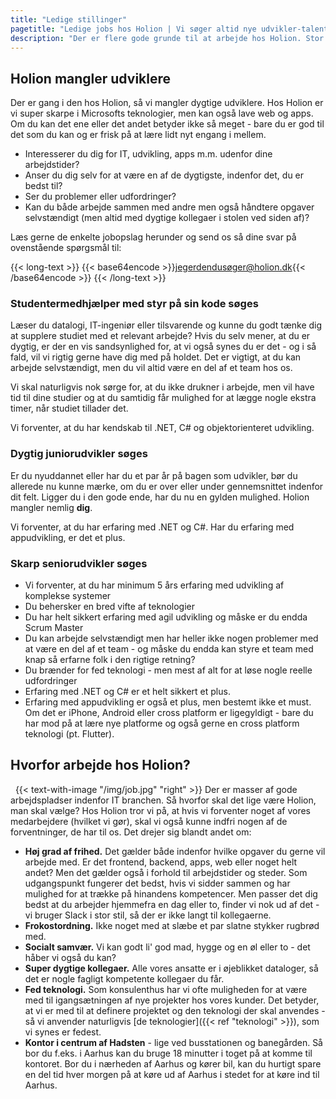```yaml
---
title: "Ledige stillinger"
pagetitle: "Ledige jobs hos Holion | Vi søger altid nye udvikler-talenter"
description: "Der er flere gode grunde til at arbejde hos Holion. Stor frihed i forhold til opgaver og arbejdstid. Send din ansøgning her."
---
```


## Holion mangler udviklere

Der er gang i den hos Holion, så vi mangler dygtige udviklere. Hos Holion er vi super skarpe i Microsofts teknologier, men kan også lave web og apps. Om du kan det ene eller det andet betyder ikke så meget - bare du er god til det som du kan og er frisk på at lære lidt nyt engang i mellem.

- Interesserer du dig for IT, udvikling, apps m.m. udenfor dine arbejdstider?
- Anser du dig selv for at være en af de dygtigste, indenfor det, du er bedst til?
- Ser du problemer eller udfordringer?
- Kan du både arbejde sammen med andre men også håndtere opgaver selvstændigt (men altid med dygtige kollegaer i stolen ved siden af)?

Læs gerne de enkelte jobopslag herunder og send os så dine svar på ovenstående spørgsmål til:

{{< long-text >}}
{{< base64encode >}}jegerdendusøger@holion.dk{{< /base64encode >}}
{{< /long-text >}}
&nbsp;

<!--Der afholdes løbende jobsamtaler og der ansættes så snart vi har et godt match. **Ansøgningsfristen er 15. december.**-->

### Studentermedhjælper med styr på sin kode søges

Læser du datalogi, IT-ingeniør eller tilsvarende og kunne du godt tænke dig at supplere studiet med et relevant arbejde? Hvis du selv mener, at du er dygtig, er der en vis sandsynlighed for, at vi også synes du er det - og i så fald, vil vi rigtig gerne have dig med på holdet. Det er vigtigt, at du kan arbejde selvstændigt, men du vil altid være en del af et team hos os.

Vi skal naturligvis nok sørge for, at du ikke drukner i arbejde, men vil have tid til dine studier og at du samtidig får mulighed for at lægge nogle ekstra timer, når studiet tillader det.

Vi forventer, at du har kendskab til .NET, C# og objektorienteret udvikling.

### Dygtig juniorudvikler søges

Er du nyuddannet eller har du et par år på bagen som udvikler, bør du allerede nu kunne mærke, om du er over eller under gennemsnittet indenfor dit felt. Ligger du i den gode ende, har du nu en gylden mulighed. Holion mangler nemlig **dig**.

Vi forventer, at du har erfaring med .NET og C#. Har du erfaring med appudvikling, er det et plus.

### Skarp seniorudvikler søges

- Vi forventer, at du har minimum 5 års erfaring med udvikling af komplekse systemer
- Du behersker en bred vifte af teknologier
- Du har helt sikkert erfaring med agil udvikling og måske er du endda Scrum Master
- Du kan arbejde selvstændigt men har heller ikke nogen problemer med at være en del af et team - og måske du endda kan styre et team med knap så erfarne folk i den rigtige retning?
- Du brænder for fed teknologi - men mest af alt for at løse nogle reelle udfordringer
- Erfaring med .NET og C# er et helt sikkert et plus.
- Erfaring med appudvikling er også et plus, men bestemt ikke et must. Om det er iPhone, Android eller cross platform er ligegyldigt - bare du har mod på at lære nye platforme og også gerne en cross platform teknologi (pt. Flutter).

## Hvorfor arbejde hos Holion?

&nbsp;
{{< text-with-image "/img/job.jpg" "right" >}}
Der er masser af gode arbejdspladser indenfor IT branchen. Så hvorfor skal det lige være Holion, man skal vælge? Hos Holion tror vi på, at hvis vi forventer noget af vores medarbejdere (hvilket vi gør), skal vi også kunne indfri nogen af de forventninger, de har til os. Det drejer sig blandt andet om:

- **Høj grad af frihed.** Det gælder både indenfor hvilke opgaver du gerne vil arbejde med. Er det frontend, backend, apps, web eller noget helt andet? Men det gælder også i forhold til arbejdstider og steder. Som udgangspunkt fungerer det bedst, hvis vi sidder sammen og har mulighed for at trække på hinandens kompetencer. Men passer det dig bedst at du arbejder hjemmefra en dag eller to, finder vi nok ud af det - vi bruger Slack i stor stil, så der er ikke langt til kollegaerne.
- **Frokostordning.** Ikke noget med at slæbe et par slatne stykker rugbrød med.
- **Socialt samvær.** Vi kan godt li' god mad, hygge og en øl eller to - det håber vi også du kan?
- **Super dygtige kollegaer.** Alle vores ansatte er i øjeblikket dataloger, så det er nogle fagligt kompetente kollegaer du får.
- **Fed teknologi.** Som konsulenthus har vi ofte muligheden for at være med til igangsætningen af nye projekter hos vores kunder. Det betyder, at vi er med til at definere projektet og den teknologi der skal anvendes - så vi anvender naturligvis [de teknologier]({{< ref "teknologi" >}}), som vi synes er fedest.
- **Kontor i centrum af Hadsten** - lige ved busstationen og banegården. Så bor du f.eks. i Aarhus kan du bruge 18 minutter i toget på at komme til kontoret. Bor du i nærheden af Aarhus og kører bil, kan du hurtigt spare en del tid hver morgen på at køre ud af Aarhus i stedet for at køre ind til Aarhus.

&nbsp;